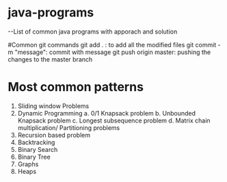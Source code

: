 # java-programs
--List of common java programs with apporach and solution

#Common git commands
git add . : to add all the modified files
git commit -m "message": commit with message
git push origin master: pushing the changes to the master branch 

# Most common patterns
1. Sliding window Problems
2. Dynamic Programming
    a. 0/1 Knapsack problem
    b. Unbounded Knapsack problem
    c. Longest subsequence problem
    d. Matrix chain multiplication/ Partitioning problems
3. Recursion based problem
4. Backtracking 
5. Binary Search
6. Binary Tree
7. Graphs
8. Heaps

